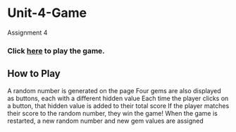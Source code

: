 # Unit-4-Game

Assignment 4

### Click [here](https://jatinkhaira.github.io/Unit-4-Game/) to play the game.

## How to Play

A random number is generated on the page
Four gems are also displayed as buttons, each with a different hidden value
Each time the player clicks on a button, that hidden value is added to their total score
If the player matches their score to the random number, they win the game!
When the game is restarted, a new random number and new gem values are assigned
